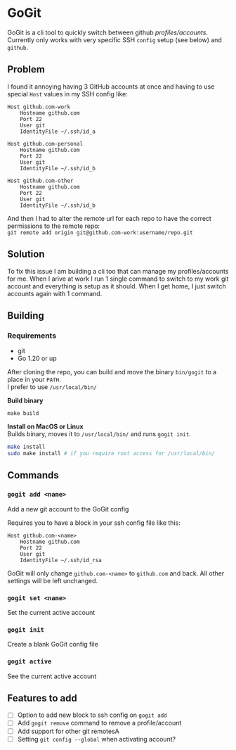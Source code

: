 # GoGit

GoGit is a cli tool to quickly switch between github _profiles/accounts_. \
Currently only works with very specific SSH `config` setup (see below) and `github`.

## Problem

I found it annoying having 3 GitHub accounts at once and having to use special `Host` values in my SSH config like:
```
Host github.com-work
    Hostname github.com
    Port 22
    User git
    IdentityFile ~/.ssh/id_a

Host github.com-personal
    Hostname github.com
    Port 22
    User git
    IdentityFile ~/.ssh/id_b

Host github.com-other
    Hostname github.com
    Port 22
    User git
    IdentityFile ~/.ssh/id_b
```

And then I had to alter the remote url for each repo to have the correct permissions to the remote repo: \
`git remote add origin git@github.com-work:username/repo.git`

## Solution

To fix this issue I am building a cli too that can manage my profiles/accounts for me. When I arive at work I run 1 single command to switch to my work git account and everything is setup as it should. When I get home, I just switch accounts again with 1 command.

## Building

### Requirements
- git
- Go 1.20 or up

After cloning the repo, you can build and move the binary `bin/gogit` to a place in your `PATH`. \
I prefer to use `/usr/local/bin/`

__Build binary__
```
make build
```

__Install on MacOS or Linux__ \
Builds binary, moves it to `/usr/local/bin/` and runs `gogit init`.
```bash
make install
sudo make install # if you require root access for /usr/local/bin/
```

## Commands

### `gogit add <name>`

Add a new git account to the GoGit config

Requires you to have a block in your ssh config file like this:
```
Host github.com-<name>
    Hostname github.com
    Port 22
    User git
    IdentityFile ~/.ssh/id_rsa
```

GoGit will only change `github.com-<name>` to `github.com` and back. All other settings will be left unchanged.

### `gogit set <name>`

Set the current active account

### `gogit init`

Create a blank GoGit config file

### `gogit active`

See the current active account

## Features to add

- [ ] Option to add new block to ssh config on `gogit add`
- [ ] Add `gogit remove` command to remove a profile/account
- [ ] Add support for other git remotesA
- [ ] Setting `git config --global` when activating account?
